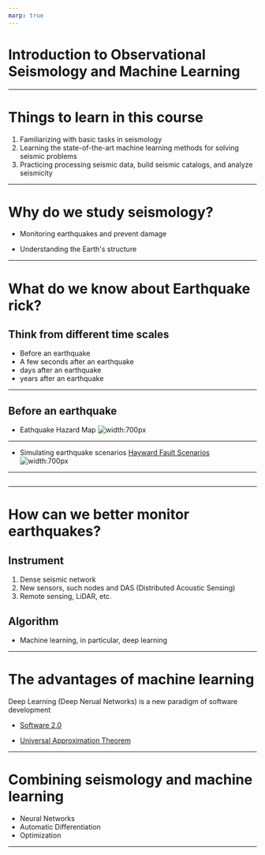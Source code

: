 ```yaml
---
marp: true
---
```


# Introduction to Observational Seismology and Machine Learning

---

# Things to learn in this course

1. Familiarizing with basic tasks in seismology
2. Learning the state-of-the-art machine learning methods for solving seismic problems
3. Practicing processing seismic data, build seismic catalogs, and analyze seismicity

---

# Why do we study seismology?

- Monitoring earthquakes and prevent damage

- Understanding the Earth's structure

---

# What do we know about Earthquake rick?

## Think from different time scales

- Before an earthquake
- A few seconds after an earthquake
- days after an earthquake
- years after an earthquake

---

## Before an earthquake

- Eathquake Hazard Map
![width:700px](https://d9-wret.s3.us-west-2.amazonaws.com/assets/palladium/production/s3fs-public/styles/side_image/public/thumbnails/image/2018nshm-longterm.jpg?itok=6tMRRjk3)

---

- Simulating earthquake scenarios
[Hayward Fault Scenarios](https://earthquake.usgs.gov/education/shakingsimulations/hayward/)
![width:700px](https://earthquake.usgs.gov/education/shakingsimulations/hayward/images/tn-HaywardM72_SanPabloBayEp.jpg)

---

[![]()](https://youtu.be/StTqXEQ2l-Y?t=35s "Everything Is AWESOME")

---

# How can we better monitor earthquakes?

## Instrument

1) Dense seismic network
2) New sensors, such nodes and DAS (Distributed Acoustic Sensing)
3) Remote sensing, LiDAR, etc.

## Algorithm

- Machine learning, in particular, deep learning

---

# The advantages of machine learning

Deep Learning (Deep Nerual Networks) is a new paradigm of software development

- [Software 2.0](https://karpathy.medium.com/software-2-0-a64152b37c35)

- [Universal Approximation Theorem](https://en.wikipedia.org/wiki/Universal_approximation_theorem)

---

# Combining seismology and machine learning

* Neural Networks
* Automatic Differentiation
* Optimization

---

